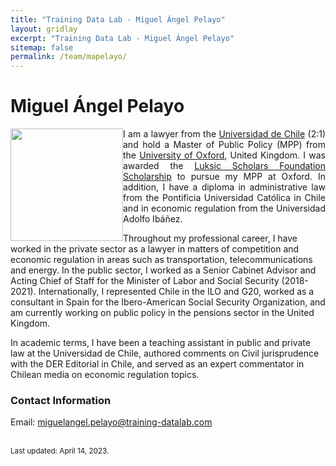 ```yaml
---
title: "Training Data Lab - Miguel Ángel Pelayo"
layout: gridlay
excerpt: "Training Data Lab - Miguel Ángel Pelayo"
sitemap: false
permalink: /team/mapelayo/
---
```


# Miguel Ángel Pelayo

<img src="https://training-datalab.com/images/team/mapelayo.jpg" class="img-responsive" width="180px" style="float: left" />

<p align=" justify">I am a lawyer from the <a href="https://derecho.uchile.cl/" target="_blank">Universidad de Chile</a> (2:1) and hold a Master of Public Policy (MPP) from the <a href="https://www.bsg.ox.ac.uk/" target="_blank">University of Oxford</a>, United Kingdom. I was awarded the <a href="https://luksicscholars.org/en/" target="_blank">Luksic Scholars Foundation Scholarship</a> to pursue my MPP at Oxford. In addition, I have a diploma in administrative law from the Pontificia Universidad Católica in Chile and in economic regulation from the Universidad Adolfo Ibáñez.</p>

Throughout my professional career, I have worked in the private sector as a lawyer in matters of competition and economic regulation in areas such as transportation, telecommunications and energy. In the public sector, I worked as a Senior Cabinet Advisor and Acting Chief of Staff for the Minister of Labor and Social Security (2018-2021). Internationally, I represented Chile in the ILO and G20, worked as a consultant in Spain for the Ibero-American Social Security Organization, and am currently working on public policy in the pensions sector in the United Kingdom.

In academic terms, I have been a teaching assistant in public and private law at the Universidad de Chile, authored comments on Civil jurisprudence with the DER Editorial in Chile, and served as an expert commentator in Chilean media on economic regulation topics.

### Contact Information

Email: <a href="mailto:miguelangel.pelayo@training-datalab.com">miguelangel.pelayo@training-datalab.com</a><br />
<!-- Alternative email: <a href=""></a><br /> -->
<!-- ORCID iD: <a href="" target="_blank"></a><br /> -->
<!-- Personal website: <a href="" target="_blank"></a><br /> -->
<!-- Institutional website: <a href="" target="_blank"></a><br /> -->
<br />
<small>Last updated: April 14, 2023.</small>
